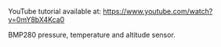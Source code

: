 

YouTube tutorial available at: https://www.youtube.com/watch?v=0mY8bX4Kca0

BMP280 pressure, temperature and altitude sensor.
